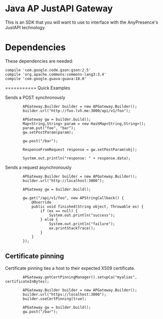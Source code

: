 Java AP JustAPI Gateway
===========

This is an SDK that you will want to use to interface with the AnyPresence's JustAPI technology. 

Dependencies
===========

These dependencies are needed:

```
compile 'com.google.code.gson:gson:2.5'
compile 'org.apache.commons:commons-lang3:3.4'
compile 'com.google.guava:guava:18.0'
```

===========
Quick Examples

Sends a POST synchronously
```{java}
        APGateway.Builder builder = new APGateway.Builder();
        builder.url("http://foo.lvh.me:3000/api/v1/foo");

        APGateway gw = builder.build();
        Map<String,String> param = new HashMap<String,String>();
        param.put("foo", "bar");
        gw.setPostParam(param);

        gw.post("/bar");

        ResponseFromRequest response = gw.setPostParam(obj);
        
        System.out.println("response: " + response.data);

```

Sends a request asynchronously
```{java}
        APGateway.Builder builder = new APGateway.Builder();
        builder.url("http://localhost:3000");
        
        APGateway gw = builder.build();
        
        gw.get("/api/v1/foo", new APStringCallback() {
            @Override
            public void finished(String object, Throwable ex) {
                if (ex == null) {
                    System.out.println("success");
                } else {                    
                    System.out.println("failure");
                    ex.printStackTrace();
                }
            }
        });
```

## Certificate pinning

Certificate pinning ties a host to their expected X509 certificate.

```{java}
        APGateway.getCertPinningManager().setupCa("myalias", certificateInBytes);
        
        APGateway.Builder builder = new APGateway.Builder();
        builder.url("https://localhost:3000");
        builder.useCertPinning(true);
        
        APGateway gw = builder.build();
        gw.post("/bar");
```

